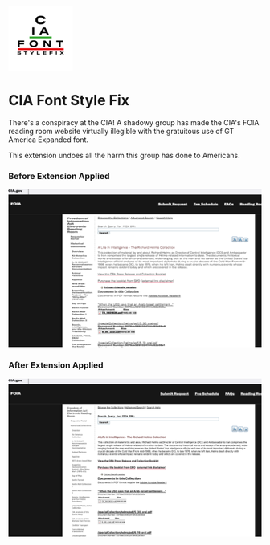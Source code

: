 ![Icon](https://github.com/jeffkeeling/cia-font-style-fix/blob/main/chrome-firefox/icons/icon128.png)

# CIA Font Style Fix

There's a conspiracy at the CIA! A shadowy group has made the CIA's FOIA reading room website virtually illegible with the gratuitous use of GT America Expanded font.

This extension undoes all the harm this group has done to Americans.

### Before Extension Applied

![alt text](https://github.com/jeffkeeling/cia-font-style-fix/blob/main/screenshots/before.png 'before extension used')

### After Extension Applied

![alt text](https://github.com/jeffkeeling/cia-font-style-fix/blob/main/screenshots/after.png 'after extension used')
